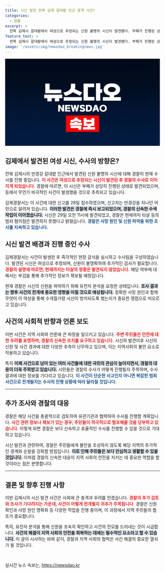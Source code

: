 ```yaml
---
title: 시신 발견 전북 김제 갈대밭 인근 충격 사건!
categories:
  - 법률
excerpt: >
  전북 김제시 갈대밭에서 여성으로 추정되는 신원 불명의 시신이 발견됐다. 부패가 진행된 상태로, 경찰은 범죄 혐의점은 없는 상황이라 사인 조사가 필요한 상태. 사건의 전말이 궁금하다.
feature_text: >
  전북 김제시 갈대밭에서 여성으로 추정되는 신원 불명의 시신이 발견됐다. 부패가 진행된 상태로, 경찰은 범죄 혐의점은 없는 상황이라 사인 조사가 필요한 상태. 사건의 전말이 궁금하다.
image: '/assets/img/newsdao_breakingnews.jpg'
---
```


<p><img src="/assets/img/newsdao_breakingnews.jpg" alt="ontimetimes 속보" /></p>

<h2 data-ke-size="size26">김제에서 발견된 여성 시신, 수사의 방향은?</h2>

<p data-ke-size="size16">전북 김제시의 만경강 갈대밭 인근에서 발견된 신원 불명의 시신에 대해 경찰이 현재 수사를 진행 중입니다. <b><span style="color: #ee2323;">이 사건은 여성으로 추정되는 시신이 발견된 후 경찰의 수사로 이어지게 되었습니다.</span></b> 경찰에 따르면, 이 시신은 부패가 상당히 진행된 상태로 발견되었으며, 등에서 무언가 비극적인 사건이 발생했을 것으로 추측되고 있습니다.</p>

<p data-ke-size="size16">김제경찰서는 이 사건에 대한 신고를 28일 접수하였으며, 신고자는 만경강을 지나던 어민으로 알려져 있습니다. <b><span style="background-color: #21538527;">이러한 발견은 경찰에 즉시 보고되었으며, 경찰의 신속한 수색 작업이 이어졌습니다.</span></b> 시신은 29일 오전 11시에 발견되었고, 경찰은 현재까지 타살 등의 범죄 혐의점은 발견하지 못했다고 밝혔습니다. <b><span style="color: #1a5490;">경찰은 사망 원인 및 신원 파악을 위한 조사를 지속하고 있습니다.</span></b></p>

<h2 data-ke-size="size26">시신 발견 배경과 진행 중인 수사</h2>

<p data-ke-size="size16">김제경찰서는 사건이 발생한 후 즉각적인 현장 감식을 실시하고 수사팀을 구성하였습니다. 발견된 시신은 여성으로 추정되며, 신원이 불명확하여 추가적인 검사가 필요합니다. <b><span style="color: #ee2323;">경찰의 설명에 따르면, 현재까지는 타살의 정황은 발견되지 않았습니다.</span></b> 해당 여부에 대해서는 부검을 통해 추가적인 정보가 확보될 예정입니다.</p>

<p data-ke-size="size16">현재 경찰은 시신의 신원을 파악하기 위해 유전자 분석을 요청한 상태입니다. <b><span style="background-color: #21538527;">조사 결과는 향후 사건의 전개에 중요한 영향을 미칠 것으로 예상됩니다.</span></b> 정확한 사망 원인과 함께 무엇이 이 여성을 통해 수개월가량 시신이 방치되도록 했는지가 중요한 쟁점으로 떠오르고 있습니다.</p>

<h2 data-ke-size="size26">사건의 사회적 반향과 언론 보도</h2>

<p data-ke-size="size16">이번 사건은 지역 사회와 언론에 큰 파장을 일으키고 있습니다. <b><span style="color: #ee2323;">주변 주민들은 안전에 대한 우려를 표명하며, 경찰의 신속한 조치를 요구하고 있습니다.</span></b> 시신의 발견이후 시신의 신원 및 사건 경과에 대한 다양한 추측이 난무하고 있으며, 이는 지역사회의 불안 요소로 작용하고 있습니다.</p>

<p data-ke-size="size16">특히 <b><span style="background-color: #21538527;">미제 사건으로 남아 있는 여러 사건들에 대한 국민의 관심이 높아지면서, 경찰의 대응이 더욱 주목받고 있습니다.</span></b> 시민들은 경찰의 수사가 어떻게 진행될지 주목하며, 수사 결과에 대한 정보를 기다리고 있습니다. <b><span style="color: #1a5490;">이 사건이 단순한 사고인지 아니면 복잡한 범죄 사건으로 전개될지는 수사의 진행 상황에 따라 달라질 것입니다.</span></b></p>

<hr>

<h2 data-ke-size="size26">추가 조사와 경찰의 대응</h2>

<p data-ke-size="size16">경찰은 해당 사건을 총괄적으로 검토하여 유관기관과 협력하여 수사를 진행할 계획입니다. <b><span style="color: #ee2323;">사건 관련 정보나 제보가 있는 경우, 주민들이 적극적으로 협조해줄 것을 당부하고 있습니다.</span></b> 이렇게 되면 경찰은 보다 신속하고 효율적인 수사를 진행할 수 있을 것으로 기대하고 있습니다.</p>

<p data-ke-size="size16">시신 발견과 관련하여, 경찰은 주민들에게 불안을 조성하지 않도록 해당 지역의 추가적인 경계와 순찰을 강화할 방침입니다. <b><span style="background-color: #21538527;">이로 인해 주민들은 보다 안심하고 생활할 수 있을 것입니다.</span></b> 이처럼 경찰의 신속한 대응이 지역 사회의 안전을 지키는 데 중요한 역할을 할 것이라는 점은 분명합니다.</p>

<hr>

<h2 data-ke-size="size26">결론 및 향후 진행 사항</h2>

<p data-ke-size="size16">이번 김제시의 시신 발견 사건은 사회에 큰 충격과 우려를 안겼습니다. <b><span style="color: #ee2323;">경찰의 추가 검토와 조사가 기다려지는 가운데, 사건이 어떻게 전개될지 귀추가 주목됩니다.</span></b> 경찰은 신원 확인과 사망 원인 명확화 등 다양한 작업을 진행 중이며, 이 과정에서 지역 주민들의 협조가 중요합니다.</p>

<p data-ke-size="size16">특히, 유전자 분석을 통해 신원을 조속히 확인하고 사건의 전모를 드러내는 것이 시급합니다. <b><span style="background-color: #21538527;">사건의 해결이 지역 사회의 안전을 회복하는 데에는 필수적인 요소라고 할 수 있습니다.</span></b> 이 글이 시사하는 바와 같이, 경찰과 지역 사회의 협력은 사건 해결의 중요한 열쇠가 될 것입니다.</p> 

<p data-ke-size="size16">&nbsp;</p>
실시간 뉴스 속보는, <a href="https://newsdao.kr" rel="dofollow">https://newsdao.kr</a>


